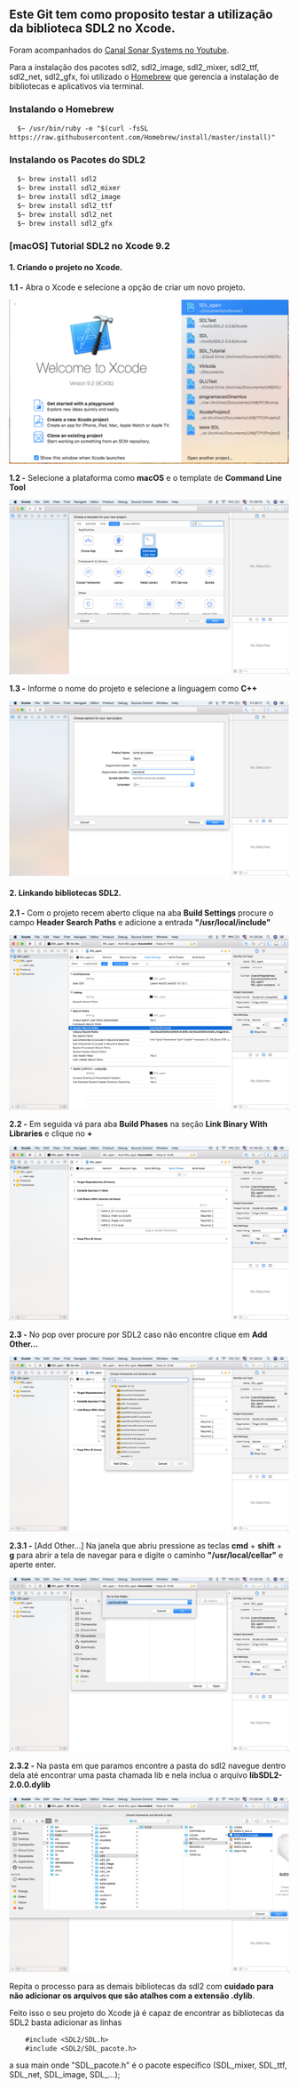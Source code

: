## Este Git tem como proposito testar a utilização da biblioteca SDL2 no Xcode.

Foram acompanhados do [Canal Sonar Systems no Youtube](https://www.youtube.com/watch?v=uvxV1xlApm4).

Para a instalação dos pacotes sdl2, sdl2_image, sdl2_mixer, sdl2_ttf, sdl2_net, sdl2_gfx, foi utilizado o [Homebrew](https://brew.sh) que gerencia a instalação de bibliotecas e aplicativos via terminal.

### Instalando o Homebrew

```
  $~ /usr/bin/ruby -e "$(curl -fsSL https://raw.githubusercontent.com/Homebrew/install/master/install)"
```

### Instalando os Pacotes do SDL2

```
  $~ brew install sdl2
  $~ brew install sdl2_mixer
  $~ brew install sdl2_image
  $~ brew install sdl2_ttf
  $~ brew install sdl2_net
  $~ brew install sdl2_gfx  
```

### [macOS] Tutorial SDL2 no Xcode 9.2


#### 1. Criando o projeto no Xcode.

**1.1 -** Abra o Xcode e selecione a opção de criar um novo projeto.

![1.1 criando novo projeto](https://github.com/girayaThiago/sdl_tests/blob/master/sdlsonar2/Screenshots/1.1%20Novo%20Projeto.png?raw=true "Criar Novo Projeto")

**1.2 -** Selecione a plataforma como **macOS** e o template de **Command Line Tool**

![1.2 macOS -> Command Line Tool](https://github.com/girayaThiago/sdl_tests/blob/master/sdlsonar2/Screenshots/1.2%20macOS%20command%20line.png?raw=true "Selecionar Tipo do Projeto macOS -> Command Line Tool")

**1.3 -** Informe o nome do projeto e selecione a linguagem como **C++**

![1.3 Linguagem C++](https://github.com/girayaThiago/sdl_tests/blob/master/sdlsonar2/Screenshots/1.3%20linguagem%20e%20nome.png?raw=true "Nome do Projeto -> Linguagem C++")

#### 2. Linkando bibliotecas SDL2.

**2.1 -** Com o projeto recem aberto clique na aba **Build Settings** procure o campo **Header Search Paths** e adicione a entrada **"/usr/local/include"**

![2.1 Header Search Paths](https://github.com/girayaThiago/sdl_tests/blob/master/sdlsonar2/Screenshots/1.4%20Search%20paths.png?raw=true "adicione em Header Search Paths a entrada /usr/local/include")

**2.2 -** Em seguida vá para aba **Build Phases** na seção **Link Binary With Libraries** e clique no **+** 

![2.2 Build Phases > Link Binary with Libraries > +](https://github.com/girayaThiago/sdl_tests/blob/master/sdlsonar2/Screenshots/1.5.1%20+.png?raw=true "adicione em Header Search Paths a entrada /usr/local/include")

**2.3 -** No pop over procure por SDL2 caso não encontre clique em **Add Other...** 

![2.3 Procure SDL2 caso não encontre clique em Add Other...](https://github.com/girayaThiago/sdl_tests/blob/master/sdlsonar2/Screenshots/1.5.2%20add%20other.png?raw=true "adicione em Header Search Paths a entrada /usr/local/include")

**2.3.1 -** [Add Other...] Na janela que abriu pressione as teclas **cmd** + **shift** + **g** para abrir a tela de navegar para e digite o caminho **"/usr/local/cellar"** e aperte enter.

![2.3.1 cmd + shift + g "/usr/local/cellar" procure a pasta SDL2](https://github.com/girayaThiago/sdl_tests/blob/master/sdlsonar2/Screenshots/1.5.3%20go%20to.png?raw=true "adicione em Header Search Paths a entrada /usr/local/include")

**2.3.2 -** Na pasta em que paramos encontre a pasta do sdl2 navegue dentro dela até encontrar uma pasta chamada lib e nela inclua o arquivo **libSDL2-2.0.0.dylib**

![2.3.2 navegue na pasta SDL2 até encontrar a pasta lib nela adicione o arquivo libSDL2-2.0.0.dylib](https://github.com/girayaThiago/sdl_tests/blob/master/sdlsonar2/Screenshots/1.5.4%20sdl%20dylib%20path.png?raw=true "adicione em Header Search Paths a entrada /usr/local/include")

Repita o processo para as demais bibliotecas da sdl2 com **cuidado para não adicionar os arquivos que são atalhos com a extensão .dylib**.


Feito isso o seu projeto do Xcode já é capaz de encontrar as bibliotecas da SDL2 basta adicionar as linhas

```
	#include <SDL2/SDL.h>
	#include <SDL2/SDL_pacote.h>
```
a sua main onde "SDL_pacote.h" é o pacote especifico (SDL_mixer, SDL_ttf, SDL_net, SDL_image, SDL_...);

